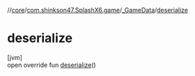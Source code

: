//[core](../../../index.md)/[com.shinkson47.SplashX6.game](../index.md)/[_GameData](index.md)/[deserialize](deserialize.md)

# deserialize

[jvm]\
open override fun [deserialize](deserialize.md)()
